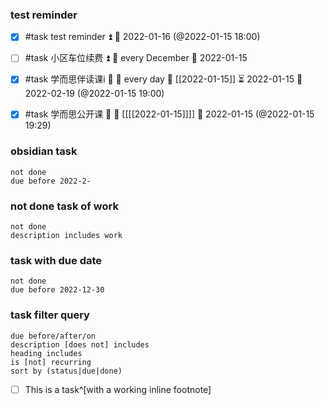 ### test reminder
- [x] #task test reminder ⏫ 📅 2022-01-16 (@2022-01-15 18:00)


- [ ] #task 小区车位续费 ⏫ 🔁 every December 🛫 2022-01-15

- [x] #task 学而思伴读课i 🔼 🔁 every day 🛫 [[2022-01-15]] ⏳ 2022-01-15 📅 2022-02-19 (@2022-01-15 19:00)

- [x] #task 学而思公开课 🔼 🛫 [[[[2022-01-15]]]] 📅 2022-01-15 (@2022-01-15 19:29)


### obsidian task
```tasks
not done
due before 2022-2-
```


### not done task of work
```tasks
not done
description includes work
```


### task with due date
```tasks
not done
due before 2022-12-30
```


### task filter query
```
due before/after/on
description [does not] includes 
heading includes
is [not] recurring 
sort by (status|due|done)

```



- [ ] This is a task^[with a working inline footnote]